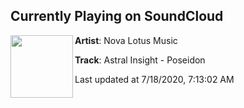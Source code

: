 ## Currently Playing on SoundCloud

[<img align="left" width="100" src="https://i1.sndcdn.com/artworks-zDI5y9Rn15tP5Rs0-B5WZAw-t50x50.jpg">](https://soundcloud.com/novalotusmusic/astral-insight-poseidon)

**Artist**: Nova Lotus Music 

**Track**: Astral Insight - Poseidon

Last updated at 7/18/2020, 7:13:02 AM
